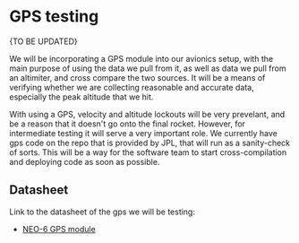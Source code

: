 # GPS testing

{TO BE UPDATED}

We will be incorporating a GPS module into our avionics setup, with the main purpose of using the data we pull from it, as well as data we pull from an altimiter, and cross compare the two sources. It will be a means of verifying whether we are collecting reasonable and accurate data, especially the peak altitude that we hit.

With using a GPS, velocity and altitude lockouts will be very prevelant, and be a reason that it doesn't go onto the final rocket. However, for intermediate testing it will serve a very important role. We currently have gps code on the repo that is provided by JPL, that will run as a sanity-check of sorts. This will be a way for the software team to start cross-compilation and deploying code as soon as possible.

## Datasheet

Link to the datasheet of the gps we will be testing:
- [NEO-6 GPS module](https://content.u-blox.com/sites/default/files/products/documents/NEO-6_ProductSummary_%28GPS.G6-HW-09003%29.pdf)
